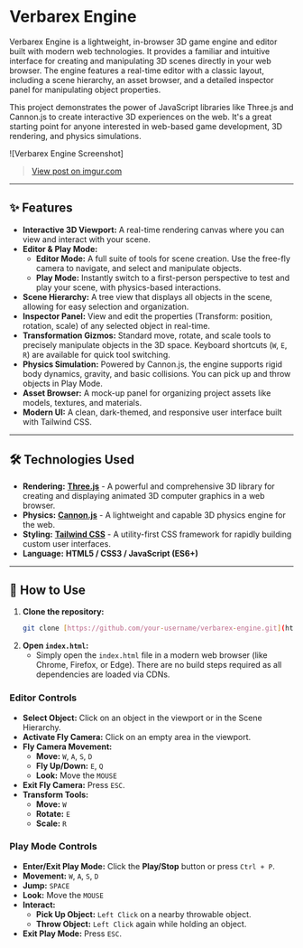# Verbarex Engine

Verbarex Engine is a lightweight, in-browser 3D game engine and editor built with modern web technologies. It provides a familiar and intuitive interface for creating and manipulating 3D scenes directly in your web browser. The engine features a real-time editor with a classic layout, including a scene hierarchy, an asset browser, and a detailed inspector panel for manipulating object properties.

This project demonstrates the power of JavaScript libraries like Three.js and Cannon.js to create interactive 3D experiences on the web. It's a great starting point for anyone interested in web-based game development, 3D rendering, and physics simulations.

![Verbarex Engine Screenshot] <blockquote class="imgur-embed-pub" lang="en" data-id="fBVyQhW"><a href="https://imgur.com/fBVyQhW">View post on imgur.com</a></blockquote><script async src="//s.imgur.com/min/embed.js" charset="utf-8"></script>

---

## ✨ Features

* **Interactive 3D Viewport:** A real-time rendering canvas where you can view and interact with your scene.
* **Editor & Play Mode:**
    * **Editor Mode:** A full suite of tools for scene creation. Use the free-fly camera to navigate, and select and manipulate objects.
    * **Play Mode:** Instantly switch to a first-person perspective to test and play your scene, with physics-based interactions.
* **Scene Hierarchy:** A tree view that displays all objects in the scene, allowing for easy selection and organization.
* **Inspector Panel:** View and edit the properties (Transform: position, rotation, scale) of any selected object in real-time.
* **Transformation Gizmos:** Standard move, rotate, and scale tools to precisely manipulate objects in the 3D space. Keyboard shortcuts (`W`, `E`, `R`) are available for quick tool switching.
* **Physics Simulation:** Powered by Cannon.js, the engine supports rigid body dynamics, gravity, and basic collisions. You can pick up and throw objects in Play Mode.
* **Asset Browser:** A mock-up panel for organizing project assets like models, textures, and materials.
* **Modern UI:** A clean, dark-themed, and responsive user interface built with Tailwind CSS.

---

## 🛠️ Technologies Used

* **Rendering:** [**Three.js**](https://threejs.org/) - A powerful and comprehensive 3D library for creating and displaying animated 3D computer graphics in a web browser.
* **Physics:** [**Cannon.js**](https://github.com/schteppe/cannon.js) - A lightweight and capable 3D physics engine for the web.
* **Styling:** [**Tailwind CSS**](https://tailwindcss.com/) - A utility-first CSS framework for rapidly building custom user interfaces.
* **Language:** **HTML5 / CSS3 / JavaScript (ES6+)**

---

## 🚀 How to Use

1.  **Clone the repository:**
    ```bash
    git clone [https://github.com/your-username/verbarex-engine.git](https://github.com/your-username/verbarex-engine.git)
    ```
2.  **Open `index.html`:**
    * Simply open the `index.html` file in a modern web browser (like Chrome, Firefox, or Edge). There are no build steps required as all dependencies are loaded via CDNs.

### Editor Controls

* **Select Object:** Click on an object in the viewport or in the Scene Hierarchy.
* **Activate Fly Camera:** Click on an empty area in the viewport.
* **Fly Camera Movement:**
    * **Move:** `W`, `A`, `S`, `D`
    * **Fly Up/Down:** `E`, `Q`
    * **Look:** Move the `MOUSE`
* **Exit Fly Camera:** Press `ESC`.
* **Transform Tools:**
    * **Move:** `W`
    * **Rotate:** `E`
    * **Scale:** `R`

### Play Mode Controls

* **Enter/Exit Play Mode:** Click the **Play/Stop** button or press `Ctrl + P`.
* **Movement:** `W`, `A`, `S`, `D`
* **Jump:** `SPACE`
* **Look:** Move the `MOUSE`
* **Interact:**
    * **Pick Up Object:** `Left Click` on a nearby throwable object.
    * **Throw Object:** `Left Click` again while holding an object.
* **Exit Play Mode:** Press `ESC`.
